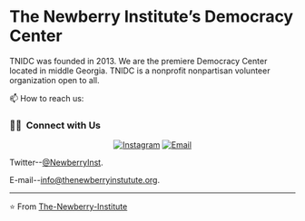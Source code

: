 # The Newberry Institute’s Democracy Center


TNIDC was founded in 2013.
We are the premiere Democracy Center located in middle Georgia. 
TNIDC is a nonprofit nonpartisan volunteer organization open to all.


📫 How to reach us:

<h3> 🤝🏻 &nbsp;Connect with Us </h3>
<!-- Contact us -->
<p align="center">
<a href="https://www.instagram.com//thenewberryinst/"><img alt="Instagram" src="https://img.shields.io/badge/Instagram-thenewberryinst-blue?style=flat-square&logo=instagram"></a>
<a href="info@thenewberryinstutute.org"><img alt="Email" src="https://img.shields.io/badge/Email-info@thenewberryinstutute.org-blue?style=flat-square&logo=gmail"></a>
</p>

Twitter--[@NewberryInst](https://twitter.com/NewberryInst).

E-mail--[info@thenewberryinstutute.org](info@thenewberryinstutute.org).

---
⭐️ From [The-Newberry-Institute](https://github.com/The-Newberry-Institute) 


